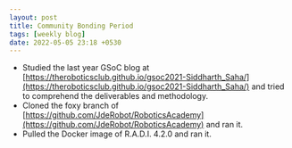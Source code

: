 ```yaml
---
layout: post
title: Community Bonding Period
tags: [weekly blog]
date: 2022-05-05 23:18 +0530
---
```

- Studied the last year GSoC blog at [https://theroboticsclub.github.io/gsoc2021-Siddharth_Saha/](https://theroboticsclub.github.io/gsoc2021-Siddharth_Saha/) and tried to comprehend the deliverables and methodology.
- Cloned the foxy branch of [https://github.com/JdeRobot/RoboticsAcademy](https://github.com/JdeRobot/RoboticsAcademy)  and ran it. 
- Pulled the Docker image of R.A.D.I. 4.2.0 and ran it.
